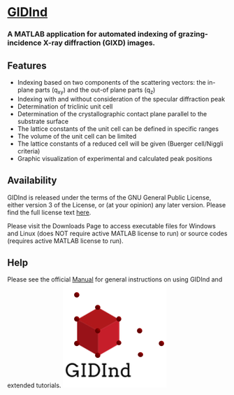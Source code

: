 # [GIDInd](https://www.if.tugraz.at/amd/GIDInd/) 

### A MATLAB application for automated indexing of grazing-incidence X-ray diffraction (GIXD) images.

## Features
- Indexing based on two components of the scattering vectors: the in-plane parts (q<sub>xy</sub>) and the out-of plane parts (q<sub>z</sub>)
- Indexing with and without consideration of the specular diffraction peak
- Determination of triclinic unit cell
- Determination of the crystallographic contact plane parallel to the substrate surface 
- The lattice constants of the unit cell can be defined in specific ranges
- The volume of the unit cell can be limited
- The lattice constants of a reduced cell will be given (Buerger cell/Niggli criteria)
- Graphic visualization of experimental and calculated peak positions
## Availability 
GIDInd is released under the terms of the GNU General Public License, either version 3 of the License, or (at your opinion) any later version. Please find the full license text [here](GIDInd_GeneralPublicLicense.txt).

Please visit the Downloads Page to access executable files for Windows and Linux (does NOT require active MATLAB license to run) or source codes (requires active MATLAB license to run). 
## Help 
Please see the official [Manual](DummyfileforManual.pdf) for general instructions on using GIDInd and extended tutorials.
![Logo](https://raw.githubusercontent.com/m-kainz/GIDInd/main/GIDInd_Logo.png)
